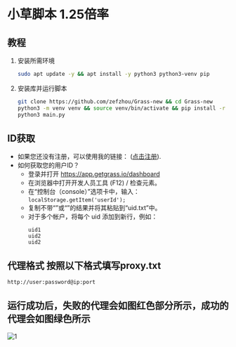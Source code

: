 # 小草脚本 1.25倍率

## 教程

1. 安装所需环境
   ```bash
   sudo apt update -y && apt install -y python3 python3-venv pip
   ```

2. 安装库并运行脚本
   ```bash
   git clone https://github.com/zefzhou/Grass-new && cd Grass-new
   python3 -m venv venv && source venv/bin/activate && pip install -r requirements.txt
   python3 main.py
   ```

## ID获取
- 如果您还没有注册，可以使用我的链接： ([点击注册](https://app.getgrass.io/register/?referralCode=W2P80MXsTm9LaC6)).
- 如何获取您的用户ID？
  - 登录并打开 https://app.getgrass.io/dashboard
  - 在浏览器中打开开发人员工具 (F12) / 检查元素。
  - 在“控制台（console）”选项卡中，输入：
   `localStorage.getItem('userId');`
  - 复制不带“”或“”的结果并将其粘贴到“uid.txt”中。
  - 对于多个帐户，将每个 uid 添加到新行，例如：
       ```
     uid1
     uid2
     uid2
     ```

## 代理格式 按照以下格式填写proxy.txt
 ```bash
http://user:password@ip:port
   ```



## 运行成功后，失败的代理会如图红色部分所示，成功的代理会如图绿色所示
![1](https://github.com/user-attachments/assets/a1d8356d-94cc-4566-bc7b-0d016c093666)

